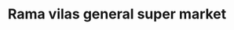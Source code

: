 ---
title: "Rama vilas general super market"
url: /ibrahimpatnam/rama-vilas-general-super-market/
shop: Supermarkt
---